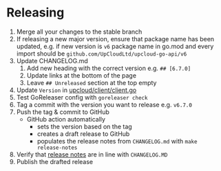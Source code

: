 # Releasing

1. Merge all your changes to the stable branch
2. If releasing a new major version, ensure that package name has been updated, e.g. if new version is `v6` package name in go.mod and every import should be `github.com/UpCloudLtd/upcloud-go-api/v6`
3. Update CHANGELOG.md
   1. Add new heading with the correct version e.g. `## [6.7.0]`
   2. Update links at the bottom of the page
   3. Leave `## Unreleased` section at the top empty
4. Update `Version` in [upcloud/client/client.go](./upcloud/client/client.go)
5. Test GoReleaser config with `goreleaser check`
6. Tag a commit with the version you want to release e.g. `v6.7.0`
7. Push the tag & commit to GitHub
   - GitHub action automatically
      - sets the version based on the tag
      - creates a draft release to GitHub
      - populates the release notes from `CHANGELOG.md` with `make release-notes`
8. Verify that [release notes](https://github.com/UpCloudLtd/upcloud-go-api/releases) are in line with `CHANGELOG.MD`
9. Publish the drafted release
